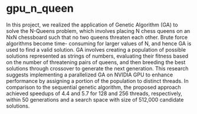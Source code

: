 # gpu_n_queen

In this project, we realized the application of Genetic Algorithm (GA) to solve the N-Queens problem, which involves placing N chess queens on an NxN chessboard such that no two queens threaten each other. Brute force algorithms become time- consuming for larger values of N, and hence GA is used to find a valid solution. GA involves creating a population of possible solutions represented as strings of numbers, evaluating their fitness based on the number of threatening pairs of queens, and then breeding the best solutions through crossover to generate the next generation. This research suggests implementing a parallelized GA on NVIDIA GPU to enhance performance by assigning a portion of the population to distinct threads. In comparison to the sequential genetic algorithm, the proposed approach achieved speedups of 4.4 and 5.7 for 128 and 256 threads, respectively, within 50 generations and a search space with size of 512,000 candidate solutions.
